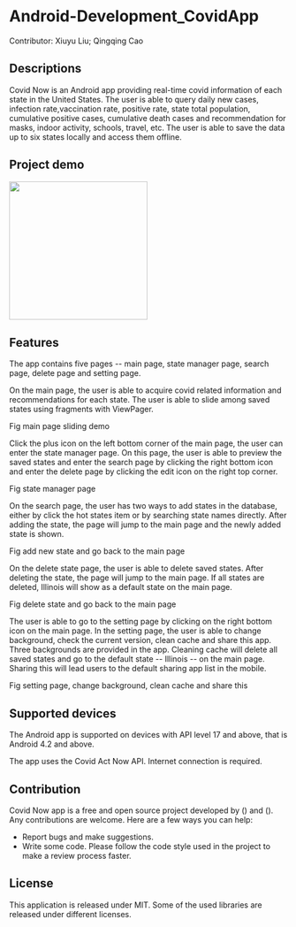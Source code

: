# Android-Development_CovidApp
Contributor: Xiuyu Liu; Qingqing Cao
## Descriptions
Covid Now is an Android app providing real-time covid information of each state in the United States. The user is able to query daily new cases, infection rate,vaccination rate, positive rate, state total population, cumulative positive cases, cumulative death cases and recommendation for masks, indoor activity, schools, travel, etc. The user is able to save the data up to six states locally and access them offline. 

## Project demo
<img src="Animation.gif" width="250"/>

## Features
The app contains five pages -- main page, state manager page, search page, delete page and setting page.

On the main page, the user is able to acquire covid related information and recommendations for each state. The user is able to slide among saved states using fragments with ViewPager.


Fig main page sliding demo


Click the plus icon on the left bottom corner of the main page, the user can enter the state manager page. On this page, the user is able to preview the saved states and enter the search page by clicking the right bottom icon and enter the delete page by clicking the edit icon on the right top corner.

Fig state manager page


On the search page, the user has two ways to add states in the database, either by click the hot states item or by searching state names directly. After adding the state, the page will jump to the main page and the newly added state is shown.

Fig add new state and go back to the main page


On the delete state page, the user is able to delete saved states. After deleting the state, the page will jump to the main page. If all states are deleted, Illinois will show as a default state on the main page.

Fig delete state and go back to the main page

The user is able to go to the setting page by clicking on the right bottom icon on the main page. In the setting page, the user is able to change background, check the current version, clean cache and share this app. Three backgrounds are provided in the app. Cleaning cache will delete all saved states and go to the default state -- Illinois -- on the main page. Sharing this will lead users to the default sharing app list in the mobile.

Fig setting page, change background, clean cache and share this

## Supported devices
The Android app is supported on devices with API level 17 and above, that is Android 4.2 and above.

The app uses the Covid Act Now API. Internet connection is required.

## Contribution
Covid Now app is a free and open source project developed by () and (). Any contributions are welcome. Here are a few ways you can help:
* Report bugs and make suggestions.
* Write some code. Please follow the code style used in the project to make a review process faster.
 

## License
This application is released under MIT. Some of the used libraries are released under different licenses.
 
 

